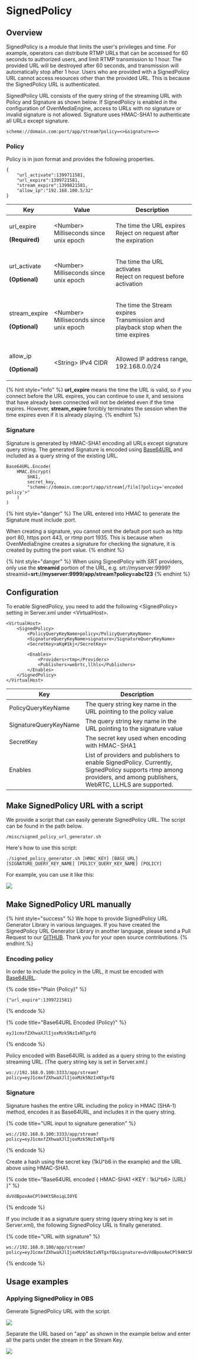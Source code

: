 # SignedPolicy

## Overview

SignedPolicy is a module that limits the user's privileges and time. For example, operators can distribute RTMP URLs that can be accessed for 60 seconds to authorized users, and limit RTMP transmission to 1 hour. The provided URL will be destroyed after 60 seconds, and transmission will automatically stop after 1 hour. Users who are provided with a SignedPolicy URL cannot access resources other than the provided URL. This is because the SignedPolicy URL is authenticated.

SignedPolicy URL consists of the query string of the streaming URL with Policy and Signature as shown below. If SignedPolicy is enabled in the configuration of OvenMediaEngine, access to URLs with no signature or invalid signature is not allowed. Signature uses HMAC-SHA1 to authenticate all URLs except signature.

```
scheme://domain.com:port/app/stream?policy=<>&signature=<>
```

### Policy

Policy is in json format and provides the following properties.

```
{
    "url_activate":1399711581,                                    
    "url_expire":1399721581,                                    
    "stream_expire":1399821581,                                    
    "allow_ip":"192.168.100.5/32"
}
```

| Key                                                    | Value                                   | Description                                                                                |
| ------------------------------------------------------ | --------------------------------------- | ------------------------------------------------------------------------------------------ |
| <p>url_expire</p><p><strong>(Required)</strong></p>    | \<Number> Milliseconds since unix epoch | <p>The time the URL expires<br>Reject on request after the expiration</p>                  |
| <p>url_activate</p><p><strong>(Optional)</strong></p>  | \<Number> Milliseconds since unix epoch | <p>The time the URL activates<br>Reject on request before activation</p>                   |
| <p>stream_expire</p><p><strong>(Optional)</strong></p> | \<Number> Milliseconds since unix epoch | <p>The time the Stream expires<br>Transmission and playback stop when the time expires</p> |
| <p>allow_ip</p><p><strong>(Optional)</strong></p>      | \<String> IPv4 CIDR                     | Allowed IP address range, 192.168.0.0/24                                                   |

{% hint style="info" %}
**url\_expire** means the time the URL is valid, so if you connect before the URL expires, you can continue to use it, and sessions that have already been connected will not be deleted even if the time expires. However, **stream\_expire** forcibly terminates the session when the time expires even if it is already playing.
{% endhint %}

### Signature

Signature is generated by HMAC-SHA1 encoding all URLs except signature query string. The generated Signature is encoded using [Base64URL](https://tools.ietf.org/html/rfc4648#section-5) and included as a query string of the existing URL.

```
Base64URL.Encode(
    HMAC.Encrypt(
        SHA1, 
        secret_key, 
        "scheme://domain.com:port/app/stream[/file]?policy='encoded policy'>"
    )
)
```

{% hint style="danger" %}
The URL entered into HMAC to generate the Signature must include :port.

When creating a signature, you cannot omit the default port such as http port 80, https port 443, or rtmp port 1935. This is because when OvenMediaEngine creates a signature for checking the signature, it is created by putting the port value.
{% endhint %}

{% hint style="danger" %}
When using SignedPolicy with SRT providers, only use the **streamid** portion of the URL, e.g. srt://myserver:9999?streamid=**srt://myserver:9999/app/stream?policy=abc123**
{% endhint %}

## Configuration

To enable SignedPolicy, you need to add the following \<SignedPolicy> setting in Server.xml under \<VirtualHost>.

```
<VirtualHost>
    <SignedPolicy>
        <PolicyQueryKeyName>policy</PolicyQueryKeyName>
        <SignatureQueryKeyName>signature</SignatureQueryKeyName>
        <SecretKey>aKq#1kj</SecretKey>

        <Enables>
            <Providers>rtmp</Providers>
            <Publishers>webrtc,llhls</Publishers>
        </Enables>
    </SignedPolicy>
</VirtualHost>
```

| Key                   | Description                                                                                                                                                        |
| --------------------- | ------------------------------------------------------------------------------------------------------------------------------------------------------------------ |
| PolicyQueryKeyName    | The query string key name in the URL pointing to the policy value                                                                                                  |
| SignatureQueryKeyName | The query string key name in the URL pointing to the signature value                                                                                               |
| SecretKey             | The secret key used when encoding with HMAC-SHA1                                                                                                                   |
| Enables               | List of providers and publishers to enable SignedPolicy. Currently, SignedPolicy supports rtmp among providers, and among publishers, WebRTC, LLHLS are supported. |

## Make SignedPolicy URL with a script

We provide a script that can easily generate SignedPolicy URL. The script can be found in the path below.

```
/misc/signed_policy_url_generator.sh
```

Here's how to use this script:

```
./signed_policy_generator.sh [HMAC_KEY] [BASE_URL] [SIGNATURE_QUERY_KEY_NAME] [POLICY_QUERY_KEY_NAME] [POLICY]
```

For example, you can use it like this:

![](<../.gitbook/assets/image (17).png>)

## Make SignedPolicy URL manually

{% hint style="success" %}
We hope to provide SignedPolicy URL Generator Library in various languages. If you have created the SignedPolicy URL Generator Library in another language, please send a Pull Request to our [GITHUB](https://github.com/AirenSoft/OvenMediaEngine/pulls). Thank you for your open source contributions.
{% endhint %}

### Encoding policy

In order to include the policy in the URL, it must be encoded with [Base64URL](https://tools.ietf.org/html/rfc4648#section-5).

{% code title="Plain {Policy}" %}
```
{"url_expire":1399721581}
```
{% endcode %}

{% code title="Base64URL Encoded {Policy}" %}
```
eyJ1cmxfZXhwaXJlIjoxMzk5NzIxNTgxfQ
```
{% endcode %}

Policy encoded with Base64URL is added as a query string to the existing streaming URL. (The query string key is set in Server.xml.)

```
ws://192.168.0.100:3333/app/stream?policy=eyJ1cmxfZXhwaXJlIjoxMzk5NzIxNTgxfQ
```

### Signature

Signature hashes the entire URL including the policy in HMAC (SHA-1) method, encodes it as Base64URL, and includes it in the query string.

{% code title="URL input to signature generation" %}
```
ws://192.168.0.100:3333/app/stream?policy=eyJ1cmxfZXhwaXJlIjoxMzk5NzIxNTgxfQ
```
{% endcode %}

Create a hash using the secret key (1kU^b6 in the example) and the URL above using HMAC-SHA1.

{% code title="Base64URL encoded { HMAC-SHA1 <KEY : 1kU^b6> (URL) }" %}
```
dvVdBpoxAeCPl94Kt5RoiqLI0YE
```
{% endcode %}

If you include it as a signature query string (query string key is set in Server.xml), the following SignedPolicy URL is finally generated.

{% code title="URL with signature" %}
```
ws://192.168.0.100/app/stream?policy=eyJ1cmxfZXhwaXJlIjoxMzk5NzIxNTgxfQ&signature=dvVdBpoxAeCPl94Kt5RoiqLI0YE
```
{% endcode %}

## Usage examples

### Applying SignedPolicy in OBS

Generate SignedPolicy URL with the script.

![](<../.gitbook/assets/image (23).png>)

Separate the URL based on "app" as shown in the example below and enter all the parts under the stream in the Stream Key.

![](<../.gitbook/assets/image (25).png>)
